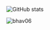![GitHub stats](https://github-readme-stats.vercel.app/api?username=Bhav06&show_icons=true&theme=github_dark)

<img src="https://komarev.com/ghpvc/?username=bhav06&style=flat-square" alt="bhav06" /><br>
